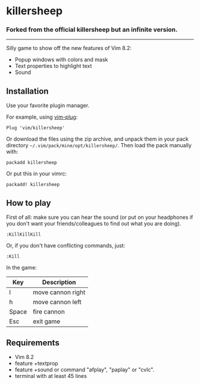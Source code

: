 # killersheep

### Forked from the official killersheep but an infinite version.
------------

Silly game to show off the new features of Vim 8.2:
-   Popup windows with colors and mask
-   Text properties to highlight text
-   Sound

Installation
------------

Use your favorite plugin manager.

For example, using [vim-plug](https://github.com/junegunn/vim-plug):

```vim
Plug 'vim/killersheep'
```

Or download the files using the zip archive, and unpack them in your
pack directory `~/.vim/pack/mine/opt/killersheep/`.
Then load the pack manually with:

```vim
packadd killersheep
```

Or put this in your vimrc:

```vim
packadd! killersheep
```

How to play
-----------

First of all: make sure you can hear the sound (or put on your headphones if
you don't want your friends/colleagues to find out what you are doing).

```vim
:KillKillKill
```

Or, if you don't have conflicting commands, just:

```vim
:Kill
```

In the game:

| Key     | Description       |
| ------- | ----------------- |
| l       | move cannon right |
| h       | move cannon left  |
| Space   | fire cannon       |
| Esc     | exit game         |


Requirements
------------

-   Vim 8.2
-   feature +textprop
-   feature +sound or command "afplay", "paplay" or "cvlc".
-   terminal with at least 45 lines
